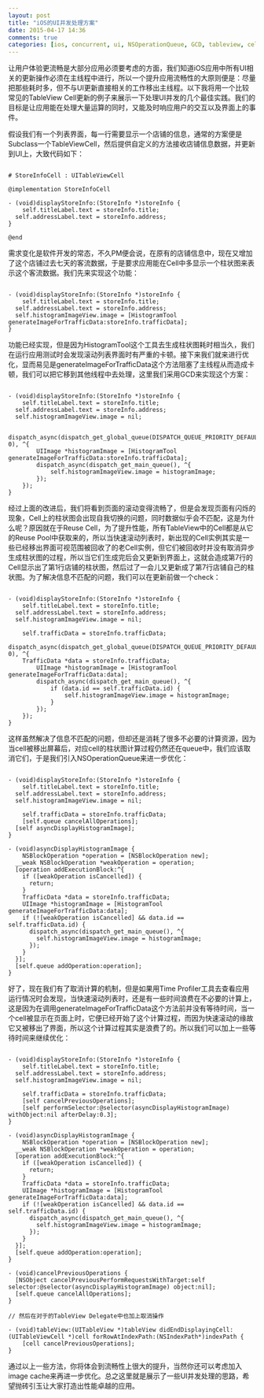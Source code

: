 ```yaml
---
layout: post
title: "iOS的UI并发处理方案"
date: 2015-04-17 14:36
comments: true
categories: [ios, concurrent, ui, NSOperationQueue, GCD, tableview, cell, 并发, asynchronize]
---
```


让用户体验更流畅是大部分应用必须要考虑的方面，我们知道iOS应用中所有UI相关的更新操作必须在主线程中进行，所以一个提升应用流畅性的大原则便是：尽量把那些耗时多，但不与UI更新直接相关的工作移出主线程。以下我将用一个比较常见的TableView Cell更新的例子来展示一下处理UI并发的几个最佳实践。我们的目标是让应用能在处理大量运算的同时，又能及时响应用户的交互以及界面上的事件。

假设我们有一个列表界面，每一行需要显示一个店铺的信息，通常的方案便是Subclass一个TableViewCell，然后提供自定义的方法接收店铺信息数据，并更新到UI上，大致代码如下：

```objc

# StoreInfoCell : UITableViewCell

@implementation StoreInfoCell

- (void)displayStoreInfo:(StoreInfo *)storeInfo {
	self.titleLabel.text = storeInfo.title;
  self.addressLabel.text = storeInfo.address;
}

@end

```

需求变化是软件开发的常态，不久PM便会说，在原有的店铺信息中，现在又增加了这个店铺过去七天的客流数据，于是要求应用能在Cell中多显示一个柱状图来表示这个客流数据。我们先来实现这个功能：

```objc

- (void)displayStoreInfo:(StoreInfo *)storeInfo {
	self.titleLabel.text = storeInfo.title;
  self.addressLabel.text = storeInfo.address;
  self.histogramImageView.image = [HistogramTool generateImageForTrafficData:storeInfo.trafficData];
}

```

功能已经实现，但是因为HistogramTool这个工具去生成柱状图耗时相当久，我们在运行应用测试时会发现滚动列表界面时有严重的卡顿。接下来我们就来进行优化，显而易见是generateImageForTrafficData这个方法阻塞了主线程从而造成卡顿，我们可以把它移到其他线程中去处理，这里我们采用GCD来实现这个方案：

```objc

- (void)displayStoreInfo:(StoreInfo *)storeInfo {
	self.titleLabel.text = storeInfo.title;
  self.addressLabel.text = storeInfo.address;
  self.histogramImageView.image = nil;

  dispatch_async(dispatch_get_global_queue(DISPATCH_QUEUE_PRIORITY_DEFAULT, 0), ^{
		UIImage *histogramImage = [HistogramTool generateImageForTrafficData:storeInfo.trafficData];
		dispatch_async(dispatch_get_main_queue(), ^{
			self.histogramImageView.image = histogramImage;
		});
	});
}

```

经过上面的改进后，我们将看到页面的滚动变得流畅了，但是会发现页面有闪烁的现象，Cell上的柱状图会出现自我切换的问题，同时数据似乎会不匹配，这是为什么呢？原因就在于Reuse Cell，为了提升性能，所有TableView中的Cell都是从它的Reuse Pool中获取来的，所以当快速滚动列表时，新出现的Cell实例其实是一些已经移出界面可视范围被回收了的老Cell实例，但它们被回收时并没有取消异步生成柱状图的过程，所以当它们生成完后会又更新到界面上，这就会造成第7行的Cell显示出了第1行店铺的柱状图，然后过了一会儿又更新成了第7行店铺自己的柱状图。为了解决信息不匹配的问题，我们可以在更新前做一个check：

```objc

- (void)displayStoreInfo:(StoreInfo *)storeInfo {
	self.titleLabel.text = storeInfo.title;
  self.addressLabel.text = storeInfo.address;
  self.histogramImageView.image = nil;

	self.trafficData = storeInfo.trafficData;
  dispatch_async(dispatch_get_global_queue(DISPATCH_QUEUE_PRIORITY_DEFAULT, 0), ^{
  	TrafficData *data = storeInfo.trafficData;
		UIImage *histogramImage = [HistogramTool generateImageForTrafficData:data];
		dispatch_async(dispatch_get_main_queue(), ^{
			if (data.id == self.trafficData.id) {
				self.histogramImageView.image = histogramImage;
			}
		});
	});
}

```

这样虽然解决了信息不匹配的问题，但却还是消耗了很多不必要的计算资源，因为当cell被移出屏幕后，对应cell的柱状图计算过程仍然还在queue中，我们应该取消它们，于是我们引入NSOperationQueue来进一步优化：

```objc

- (void)displayStoreInfo:(StoreInfo *)storeInfo {
	self.titleLabel.text = storeInfo.title;
  self.addressLabel.text = storeInfo.address;
  self.histogramImageView.image = nil;

	self.trafficData = storeInfo.trafficData;
	[self.queue cancelAllOperations];
  [self asyncDisplayHistogramImage];
}

- (void)asyncDisplayHistogramImage {
	NSBlockOperation *operation = [NSBlockOperation new];
  __weak NSBlockOperation *weakOperation = operation;
  [operation addExecutionBlock:^{
    if ([weakOperation isCancelled]) {
      return;
    }
    TrafficData *data = storeInfo.trafficData;
    UIImage *histogramImage = [HistogramTool generateImageForTrafficData:data];
    if (![weakOperation isCancelled] && data.id == self.trafficData.id) {
      dispatch_async(dispatch_get_main_queue(), ^{
        self.histogramImageView.image = histogramImage;
      });
    }
  }];
  [self.queue addOperation:operation];
}

```

好了，现在我们有了取消计算的机制，但是如果用Time Profiler工具去查看应用运行情况时会发现，当快速滚动列表时，还是有一些时间浪费在不必要的计算上，这是因为在调用generateImageForTrafficData这个方法前并没有等待时间，当一个cell被显示在页面上时，它便已经开始了这个计算过程，而因为快速滚动的缘故它又被移出了界面，所以这个计算过程其实是浪费了的。所以我们可以加上一些等待时间来继续优化：

```objc

- (void)displayStoreInfo:(StoreInfo *)storeInfo {
	self.titleLabel.text = storeInfo.title;
  self.addressLabel.text = storeInfo.address;
  self.histogramImageView.image = nil;

	self.trafficData = storeInfo.trafficData;
	[self cancelPreviousOperations];
	[self performSelector:@selector(asyncDisplayHistogramImage) withObject:nil afterDelay:0.3];
}

- (void)asyncDisplayHistogramImage {
	NSBlockOperation *operation = [NSBlockOperation new];
  __weak NSBlockOperation *weakOperation = operation;
  [operation addExecutionBlock:^{
    if ([weakOperation isCancelled]) {
      return;
    }
    TrafficData *data = storeInfo.trafficData;
    UIImage *histogramImage = [HistogramTool generateImageForTrafficData:data];
    if (![weakOperation isCancelled] && data.id == self.trafficData.id) {
      dispatch_async(dispatch_get_main_queue(), ^{
        self.histogramImageView.image = histogramImage;
      });
    }
  }];
  [self.queue addOperation:operation];
}

- (void)cancelPreviousOperations {
  [NSObject cancelPreviousPerformRequestsWithTarget:self selector:@selector(asyncDisplayHistogramImage) object:nil];
  [self.queue cancelAllOperations];
}

// 然后在对于的TableView Delegate中也加上取消操作

- (void)tableView:(UITableView *)tableView didEndDisplayingCell:(UITableViewCell *)cell forRowAtIndexPath:(NSIndexPath*)indexPath {
	[cell cancelPreviousOperations];
}

```

通过以上一些方法，你将体会到流畅性上很大的提升，当然你还可以考虑加入image cache来再进一步优化。总之这里就是展示了一些UI并发处理的思路，希望抛砖引玉让大家打造出性能卓越的应用。




